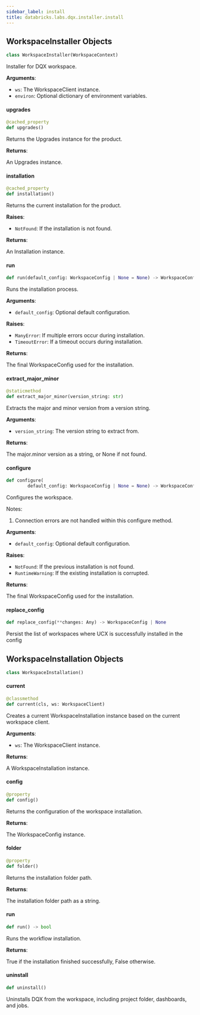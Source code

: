 ```yaml
---
sidebar_label: install
title: databricks.labs.dqx.installer.install
---
```


## WorkspaceInstaller Objects

```python
class WorkspaceInstaller(WorkspaceContext)
```

Installer for DQX workspace.

**Arguments**:

- `ws`: The WorkspaceClient instance.
- `environ`: Optional dictionary of environment variables.

#### upgrades

```python
@cached_property
def upgrades()
```

Returns the Upgrades instance for the product.

**Returns**:

An Upgrades instance.

#### installation

```python
@cached_property
def installation()
```

Returns the current installation for the product.

**Raises**:

- `NotFound`: If the installation is not found.

**Returns**:

An Installation instance.

#### run

```python
def run(default_config: WorkspaceConfig | None = None) -> WorkspaceConfig
```

Runs the installation process.

**Arguments**:

- `default_config`: Optional default configuration.

**Raises**:

- `ManyError`: If multiple errors occur during installation.
- `TimeoutError`: If a timeout occurs during installation.

**Returns**:

The final WorkspaceConfig used for the installation.

#### extract\_major\_minor

```python
@staticmethod
def extract_major_minor(version_string: str)
```

Extracts the major and minor version from a version string.

**Arguments**:

- `version_string`: The version string to extract from.

**Returns**:

The major.minor version as a string, or None if not found.

#### configure

```python
def configure(
        default_config: WorkspaceConfig | None = None) -> WorkspaceConfig
```

Configures the workspace.

Notes:
1. Connection errors are not handled within this configure method.

**Arguments**:

- `default_config`: Optional default configuration.

**Raises**:

- `NotFound`: If the previous installation is not found.
- `RuntimeWarning`: If the existing installation is corrupted.

**Returns**:

The final WorkspaceConfig used for the installation.

#### replace\_config

```python
def replace_config(**changes: Any) -> WorkspaceConfig | None
```

Persist the list of workspaces where UCX is successfully installed in the config

## WorkspaceInstallation Objects

```python
class WorkspaceInstallation()
```

#### current

```python
@classmethod
def current(cls, ws: WorkspaceClient)
```

Creates a current WorkspaceInstallation instance based on the current workspace client.

**Arguments**:

- `ws`: The WorkspaceClient instance.

**Returns**:

A WorkspaceInstallation instance.

#### config

```python
@property
def config()
```

Returns the configuration of the workspace installation.

**Returns**:

The WorkspaceConfig instance.

#### folder

```python
@property
def folder()
```

Returns the installation folder path.

**Returns**:

The installation folder path as a string.

#### run

```python
def run() -> bool
```

Runs the workflow installation.

**Returns**:

True if the installation finished successfully, False otherwise.

#### uninstall

```python
def uninstall()
```

Uninstalls DQX from the workspace, including project folder, dashboards, and jobs.

